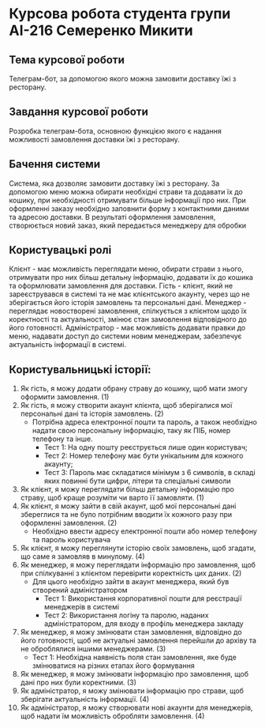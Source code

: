 # Курсова робота студента групи АІ-216 Семеренко Микити
## Тема курсової роботи
Телеграм-бот, за допомогою якого можна замовити доставку їжі з ресторану.
## Завдання курсової роботи
Розробка телеграм-бота, основною функцією якого є надання можливості замовлення доставки їжі з ресторану.
## Бачення системи
Система, яка дозволяє замовити доставку їжі з ресторану. За допомогою меню можна обирати необхідні страви та додавати їх до кошику, при необхідності отримувати більше інформації про них. При оформленні заказу необхідно заповнити форму з контактними даними та адресою доставки. В результаті оформлення замовлення, створюється новий заказ, який передається менеджеру для обробки
## Користувацькі ролі
Клієнт - має можливість переглядати меню, обирати страви з нього, отримувати про них більш детальну інформацію, додавати їх до кошика та оформлювати замовлення для доставки.
Гість - клієнт, який не зареєструвався в системі та не має клієнтського акаунту, через що не зберігається його історія замовлень та персональні дані.
Менеджер - переглядає новостворені замовлення, спілкується з клієнтом щодо їх коректності та актуальності, змінює стан замовлення відповідного до його готовності.
Адміністратор - має можливість додавати правки до меню, надавати доступ до системи новим менеджерам, забезпечує актуальність інформації в системі.
## Користувальницькі історії:
1. Як гість, я можу додати обрану страву до кошику, щоб мати змогу оформити замовлення. (1)
2. Як гість, я можу створити акаунт клієнта, щоб зберігалися мої персональні дані та історія замовлень. (2)
   - Потрібна адреса електронної пошти та пароль, а також необхідно надати свою персональну інформацію, таку як ПІБ, номер телефону та інше.
      - Тест 1: На одну пошту реєструється лише один користувач;
      - Тест 2: Номер телефону має бути унікальним для кожного акаунту;
      - Тест 3: Пароль має складатися мінімум з 6 символів, в складі яких повинні бути цифри, літери та спеціальні символи
3. Як клієнт, я можу переглядати більш детальну інформацію про страву, щоб краще розуміти чи варто її замовляти. (1)
4. Як клієнт, я можу зайти в свій акаунт, щоб мої персональні дані збереглися та не було потрібним вводити їх кожного разу при оформленні замовлення. (2)
   - Необхідно ввести адресу електронної пошти або номер телефону та пароль користувача
5. Як клієнт, я можу переглянути історію своїх замовлень, щоб згадати, що саме я замовляв в минулому. (4)
6. Як менеджер, я можу переглядати інформацію про замовлення, щоб при спілкуванні з клієнтом перевірити коректність цих даних. (2)
   - Для цього необхідно зайти в акаунт менеджера, який був створений адміністратором
      - Тест 1: Використання корпоративної пошти для реєстрації менеджерів в системі
      - Тест 2: Використання логіну та паролю, наданих адміністратором, для входу в профіль менеджера закладу
7. Як менеджер, я можу змінювати стан замовлення, відповідно до його готовності, щоб не актуальні замовлення перейшли до архіву та не оброблялися іншими менеджерами. (3)
    - Тест 1: Необхідна наявність поля стан замовлення, яке буде змінюватися на різних етапах його формування
8. Як менеджер, я можу змінювати інформацію про замовлення, щоб дані про них були коректними. (3)
9. Як адміністратор, я можу змінювати інформацію про страви, щоб зберігати актуальність інформації. (4)
10. Як адміністратор, я можу створювати нові акаунти для менеджерів, щоб надати їм можливість обробляти замовлення. (4)
